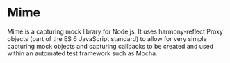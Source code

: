 Mime
====

Mime is a capturing mock library for Node.js. It uses harmony-reflect Proxy objects (part of the ES 6 JavaScript standard) to allow for very simple capturing mock objects and capturing callbacks to be created and used within an automated test framework such as Mocha.

